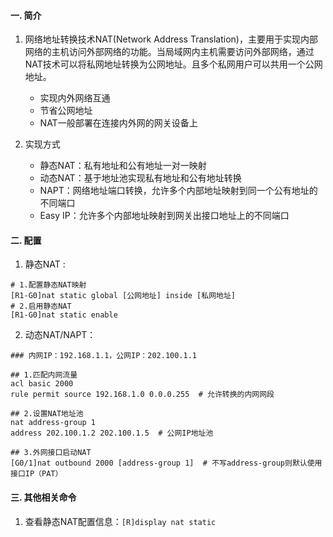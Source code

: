 #### 一. 简介
1. 网络地址转换技术NAT(Network Address Translation)，主要用于实现内部网络的主机访问外部网络的功能。当局域网内主机需要访问外部网络，通过NAT技术可以将私网地址转换为公网地址。且多个私网用户可以共用一个公网地址。
	- 实现内外网络互通
	- 节省公网地址
	- NAT一般部署在连接内外网的网关设备上

2. 实现方式
	- 静态NAT：私有地址和公有地址一对一映射
	- 动态NAT：基于地址池实现私有地址和公有地址转换
	- NAPT：网络地址端口转换，允许多个内部地址映射到同一个公有地址的不同端口
	- Easy IP：允许多个内部地址映射到网关出接口地址上的不同端口

#### 二. 配置
1. 静态NAT : 
```
# 1.配置静态NAT映射
[R1-G0]nat static global [公网地址] inside [私网地址]
# 2.启用静态NAT
[R1-G0]nat static enable
```

2. 动态NAT/NAPT：
```H3C
### 内网IP：192.168.1.1，公网IP：202.100.1.1 

## 1.匹配内网流量
acl basic 2000
rule permit source 192.168.1.0 0.0.0.255  # 允许转换的内网网段

## 2.设置NAT地址池
nat address-group 1
address 202.100.1.2 202.100.1.5  # 公网IP地址池

## 3.外网接口启动NAT
[G0/1]nat outbound 2000 [address-group 1]  # 不写address-group则默认使用接口IP（PAT）
```



#### 三. 其他相关命令
1. 查看静态NAT配置信息：`[R]display nat static `